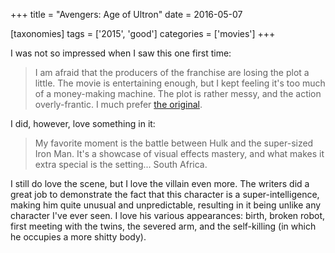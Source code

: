 +++
title = "Avengers: Age of Ultron"
date = 2016-05-07

[taxonomies]
tags = ['2015', 'good']
categories = ['movies']
+++

I was not so impressed when I saw this one first time:

> I am afraid that the producers of the franchise are losing the plot a
> little. The movie is entertaining enough, but I kept feeling it's too
> much of a money-making machine. The plot is rather messy, and the
> action overly-frantic. I much prefer [the original].

I did, however, love something in it:

> My favorite moment is the battle between Hulk and the super-sized Iron
> Man. It's a showcase of visual effects mastery, and what makes it
> extra special is the setting... South Africa.

I still do love the scene, but I love the villain even more. The writers
did a great job to demonstrate the fact that this character is a
super-intelligence, making him quite unusual and unpredictable,
resulting in it being unlike any character I've ever seen. I love his
various appearances: birth, broken robot, first meeting with the twins,
the severed arm, and the self-killing (in which he occupies a more
shitty body).

[the original]: http://tshepang.net/the-avengers-2012
